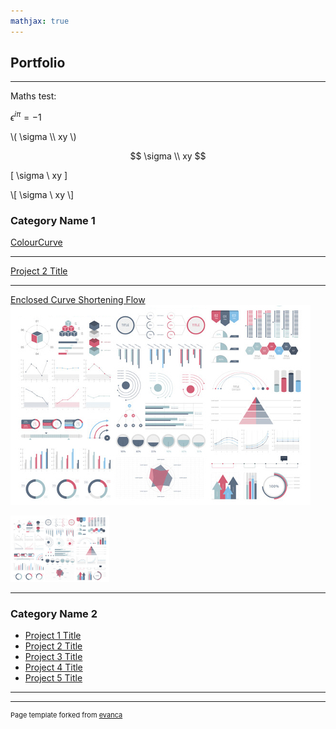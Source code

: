 ```yaml
---
mathjax: true
---
```


## Portfolio

---
Maths test:

$\epsilon^{i\pi} = -1$

\\( \sigma \\\\ xy \\)

$$
\sigma \\
xy
$$

\[ \sigma \\ xy \]

\\[ \sigma \\ xy \\]

### Category Name 1 

[ColourCurve](https://github.com/ghager93/ghager93.github.io/blob/28a5a6a38e13db05049a07b0f004fd091bdcf7eb/_posts/enclosed-curve-shortening.html)
<!-- <img src="images/dummy_thumbnail.jpg?raw=true"/> -->

---
[Project 2 Title](./_posts/enclosed-curve-shortening.md)
<!-- <img src="images/dummy_thumbnail.jpg?raw=true"/> -->

---
[Enclosed Curve Shortening Flow](/enclosed-curve-shortening-flow)
<img src="images/dummy_thumbnail.jpg?raw=true"/>

<img src="images/dummy_thumbnail.jpg" style="zoom:33%;"/>

---

### Category Name 2

- [Project 1 Title](http://example.com/)
- [Project 2 Title](http://example.com/)
- [Project 3 Title](http://example.com/)
- [Project 4 Title](http://example.com/)
- [Project 5 Title](http://example.com/)

---




---
<p style="font-size:11px">Page template forked from <a href="https://github.com/evanca/quick-portfolio">evanca</a></p>
<!-- Remove above link if you don't want to attibute -->
